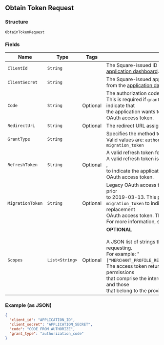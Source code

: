 ## Obtain Token Request

### Structure

`ObtainTokenRequest`

### Fields

| Name | Type | Tags | Description |
|  --- | --- | --- | --- |
| `ClientId` | `String` |  | The Square-issued ID of your application, available from the<br>[application dashboard](https://connect.squareup.com/apps). |
| `ClientSecret` | `String` |  | The Square-issued application secret for your application, available<br>from the [application dashboard](https://connect.squareup.com/apps). |
| `Code` | `String` | Optional | The authorization code to exchange.<br>This is required if `grant_type` is set to `authorization_code`, to indicate that<br>the application wants to exchange an authorization code for an OAuth access token. |
| `RedirectUri` | `String` | Optional | The redirect URL assigned in the [application dashboard](https://connect.squareup.com/apps). |
| `GrantType` | `String` |  | Specifies the method to request an OAuth access token.<br>Valid values are: `authorization_code`, `refresh_token`, and `migration_token` |
| `RefreshToken` | `String` | Optional | A valid refresh token for generating a new OAuth access token.<br>A valid refresh token is required if `grant_type` is set to `refresh_token` ,<br>to indicate the application wants a replacement for an expired OAuth access token. |
| `MigrationToken` | `String` | Optional | Legacy OAuth access token obtained using a Connect API version prior<br>to 2019-03-13. This parameter is required if `grant_type` is set to<br>`migration_token` to indicate that the application wants to get a replacement<br>OAuth access token. The response also returns a refresh token.<br>For more information, see [Migrate to Using Refresh Tokens](https://developer.squareup.com/docs/authz/oauth/migration). |
| `Scopes` | `List<String>` | Optional | __OPTIONAL__<br><br>A JSON list of strings that are the permissions the application is requesting.<br>For example: "`["MERCHANT_PROFILE_READ","PAYMENTS_READ","BANK_ACCOUNTS_READ"]`"<br>The access token returned in the response will be granted the permissions<br>that comprise the intersection between the given list of permissions, and those<br>that belong to the provided refresh token. |

### Example (as JSON)

```json
{
  "client_id": "APPLICATION_ID",
  "client_secret": "APPLICATION_SECRET",
  "code": "CODE_FROM_AUTHORIZE",
  "grant_type": "authorization_code"
}
```

